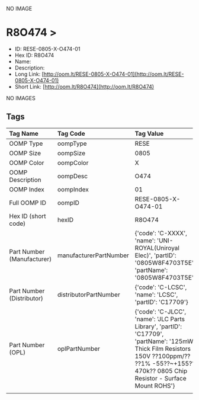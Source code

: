 


  
NO IMAGE  
# R8O474 > 

- ID: RESE-0805-X-O474-01
- Hex ID: R8O474
- Name: 
- Description: 
- Long Link: [http://oom.lt/RESE-0805-X-O474-01](http://oom.lt/RESE-0805-X-O474-01)
- Short Link: [http://oom.lt/R8O474](http://oom.lt/R8O474)
  
NO IMAGES  
## Tags
  

|Tag Name|Tag Code|Tag Value|
| :--- | :--- | :--- |
|OOMP Type|oompType|RESE|
|OOMP Size|oompSize|0805|
|OOMP Color|oompColor|X|
|OOMP Description|oompDesc|O474|
|OOMP Index|oompIndex|01|
|Full OOMP ID|oompID|RESE-0805-X-O474-01|
|Hex ID (short code)|hexID|R8O474|
|Part Number (Manufacturer)|manufacturerPartNumber|{'code': 'C-XXXX', 'name': 'UNI-ROYAL(Uniroyal Elec)', 'partID': '0805W8F4703T5E', 'partName': '0805W8F4703T5E'}|
|Part Number (Distributor)|distributorPartNumber|{'code': 'C-LCSC', 'name': 'LCSC', 'partID': 'C17709'}|
|Part Number (OPL)|oplPartNumber|{'code': 'C-JLCC', 'name': 'JLC Parts Library', 'partID': 'C17709', 'partName': '125mW Thick Film Resistors 150V ??100ppm/?? ??1% -55??~+155?? 470k?? 0805  Chip Resistor - Surface Mount ROHS'}|
||||
